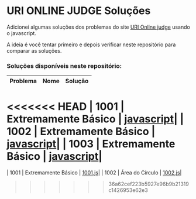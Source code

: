 # URI ONLINE JUDGE Soluções

Adicionei algumas soluções dos problemas do site [URI Online judge](https://www.urionlinejudge.com.br/) usando o javascript.

A ideia é você tentar primeiro e depois verificar neste repositório para comparar as soluções.


### Soluções disponíveis neste repositório:

| Problema  |  Nome  |  Solução  |
| --------- | ------ | --------- |
<<<<<<< HEAD
|  1001 | Extremamente Básico  | [javascript](./iniciantes/1001.js)|
|  1002 | Extremamente Básico  | [javascript](./iniciantes/1002.js)|
|  1003 | Extremamente Básico  | [javascript](./iniciantes/1003.js)|
=======
|  1001 | Extremamente Básico  | [1001.js](./iniciantes/1001.js)|
|  1002 |   Área do Círculo    | [1002.js](./iniciantes/1002.js)|
>>>>>>> 36a62cef223b5927e96b9b21319c1426953e62e3

